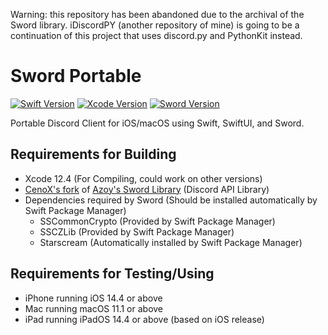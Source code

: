 Warning: this repository has been abandoned due to the archival of the Sword library. iDiscordPY (another repository of mine) is going to be a continuation of this project that uses discord.py and PythonKit instead.
# Sword Portable
[![Swift Version](https://img.shields.io/badge/Swift-5.3.2-orange.svg?style=flat-square)](https://swift.org)
[![Xcode Version](https://img.shields.io/badge/Xcode-12.4-blue.svg?style=flat-square)](https://developer.apple.com/xcode/)
[![Sword Version](https://img.shields.io/badge/Sword-0.9.2--CenoX-critical.svg?style=flat-square)](https://github.com/CenoX/Sword)

Portable Discord Client for iOS/macOS using Swift, SwiftUI, and Sword.

## Requirements for Building
- Xcode 12.4 (For Compiling, could work on other versions)
- [CenoX's fork](https://github.com/CenoX/Sword) of [Azoy's Sword Library](https://github.com/Azoy/Sword) (Discord API Library)
- Dependencies required by Sword (Should be installed automatically by Swift Package Manager)
  - SSCommonCrypto (Provided by Swift Package Manager)
  - SSCZLib (Provided by Swift Package Manager)
  - Starscream (Automatically installed by Swift Package Manager)
 
## Requirements for Testing/Using
- iPhone running iOS 14.4 or above
- Mac running macOS 11.1 or above
- iPad running iPadOS 14.4 or above (based on iOS release)

